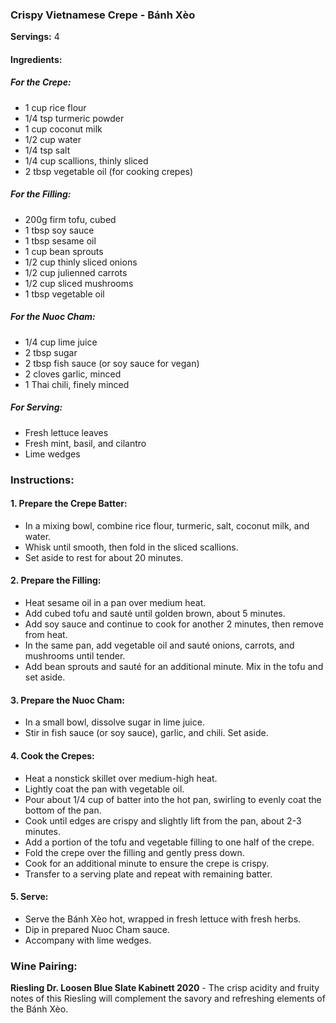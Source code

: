 ### Crispy Vietnamese Crepe - Bánh Xèo
**Servings:** 4

#### Ingredients:
 
##### For the Crepe:
- 1 cup rice flour
- 1/4 tsp turmeric powder
- 1 cup coconut milk
- 1/2 cup water
- 1/4 tsp salt
- 1/4 cup scallions, thinly sliced
- 2 tbsp vegetable oil (for cooking crepes)

##### For the Filling:
- 200g firm tofu, cubed
- 1 tbsp soy sauce
- 1 tbsp sesame oil
- 1 cup bean sprouts
- 1/2 cup thinly sliced onions
- 1/2 cup julienned carrots
- 1/2 cup sliced mushrooms
- 1 tbsp vegetable oil

##### For the Nuoc Cham:
- 1/4 cup lime juice
- 2 tbsp sugar
- 2 tbsp fish sauce (or soy sauce for vegan)
- 2 cloves garlic, minced
- 1 Thai chili, finely minced

##### For Serving:
- Fresh lettuce leaves
- Fresh mint, basil, and cilantro
- Lime wedges

### Instructions:

#### 1. Prepare the Crepe Batter:
- In a mixing bowl, combine rice flour, turmeric, salt, coconut milk, and water.
- Whisk until smooth, then fold in the sliced scallions.
- Set aside to rest for about 20 minutes.

#### 2. Prepare the Filling:
- Heat sesame oil in a pan over medium heat.
- Add cubed tofu and sauté until golden brown, about 5 minutes.
- Add soy sauce and continue to cook for another 2 minutes, then remove from heat.
- In the same pan, add vegetable oil and sauté onions, carrots, and mushrooms until tender.
- Add bean sprouts and sauté for an additional minute. Mix in the tofu and set aside.

#### 3. Prepare the Nuoc Cham:
- In a small bowl, dissolve sugar in lime juice.
- Stir in fish sauce (or soy sauce), garlic, and chili. Set aside.

#### 4. Cook the Crepes:
- Heat a nonstick skillet over medium-high heat.
- Lightly coat the pan with vegetable oil.
- Pour about 1/4 cup of batter into the hot pan, swirling to evenly coat the bottom of the pan.
- Cook until edges are crispy and slightly lift from the pan, about 2-3 minutes.
- Add a portion of the tofu and vegetable filling to one half of the crepe.
- Fold the crepe over the filling and gently press down.
- Cook for an additional minute to ensure the crepe is crispy.
- Transfer to a serving plate and repeat with remaining batter.

#### 5. Serve:
- Serve the Bánh Xèo hot, wrapped in fresh lettuce with fresh herbs.
- Dip in prepared Nuoc Cham sauce.
- Accompany with lime wedges.

### Wine Pairing:
**Riesling Dr. Loosen Blue Slate Kabinett 2020** - The crisp acidity and fruity notes of this Riesling will complement the savory and refreshing elements of the Bánh Xèo.